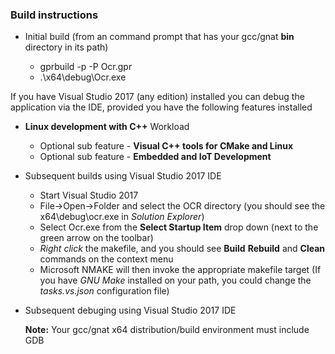 ### Build instructions

* Initial build (from an command prompt that has your gcc/gnat **bin** directory in its path)
  
  * gprbuild -p -P Ocr.gpr
  * .\x64\debug\Ocr.exe
  
If you have Visual Studio 2017 (any edition) installed you can debug the application via the IDE,
provided you have the following features installed

* **Linux development with C++** Workload

  * Optional sub feature - **Visual C++ tools for CMake and Linux**
  * Optional sub feature - **Embedded and IoT Development**

* Subsequent builds using Visual Studio 2017 IDE

  * Start Visual Studio 2017
  * File->Open->Folder and select the OCR directory (you should see the x64\debug\ocr.exe in *Solution Explorer*)
  * Select Ocr.exe from the **Select Startup Item** drop down (next to the green arrow on the toolbar)
  * *Right click* the makefile, and you should see **Build** **Rebuild** and **Clean** commands on the context menu
  * Microsoft NMAKE will then invoke the appropriate makefile target
    (If you have *GNU Make* installed on your path, you could change the *tasks.vs.json* configuration file)

* Subsequent debuging using Visual Studio 2017 IDE
  
  **Note:** Your gcc/gnat x64 distribution/build environment must include GDB

